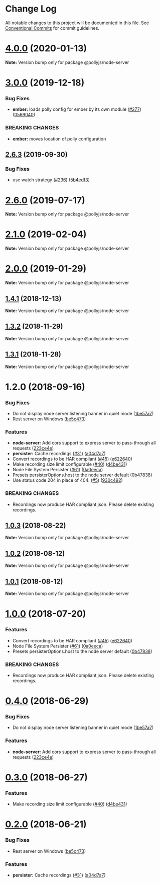 # Change Log

All notable changes to this project will be documented in this file.
See [Conventional Commits](https://conventionalcommits.org) for commit guidelines.

# [4.0.0](https://github.com/netflix/pollyjs/tree/master/packages/@pollyjs/node-server/compare/v3.0.2...v4.0.0) (2020-01-13)

**Note:** Version bump only for package @pollyjs/node-server





# [3.0.0](https://github.com/netflix/pollyjs/tree/master/packages/@pollyjs/node-server/compare/v2.7.0...v3.0.0) (2019-12-18)


### Bug Fixes

* **ember:** loads polly config for ember by its own module ([#277](https://github.com/netflix/pollyjs/tree/master/packages/@pollyjs/node-server/issues/277)) ([0569040](https://github.com/netflix/pollyjs/tree/master/packages/@pollyjs/node-server/commit/0569040))


### BREAKING CHANGES

* **ember:** moves location of polly configuration





## [2.6.3](https://github.com/netflix/pollyjs/tree/master/packages/@pollyjs/node-server/compare/v2.6.2...v2.6.3) (2019-09-30)


### Bug Fixes

* use watch strategy ([#236](https://github.com/netflix/pollyjs/tree/master/packages/@pollyjs/node-server/issues/236)) ([5b4edf3](https://github.com/netflix/pollyjs/tree/master/packages/@pollyjs/node-server/commit/5b4edf3))





# [2.6.0](https://github.com/netflix/pollyjs/tree/master/packages/@pollyjs/node-server/compare/v2.5.0...v2.6.0) (2019-07-17)

**Note:** Version bump only for package @pollyjs/node-server





# [2.1.0](https://github.com/netflix/pollyjs/tree/master/packages/@pollyjs/node-server/compare/v2.0.0...v2.1.0) (2019-02-04)

**Note:** Version bump only for package @pollyjs/node-server





# [2.0.0](https://github.com/netflix/pollyjs/tree/master/packages/@pollyjs/node-server/compare/v1.4.2...v2.0.0) (2019-01-29)

**Note:** Version bump only for package @pollyjs/node-server





## [1.4.1](https://github.com/netflix/pollyjs/tree/master/packages/@pollyjs/node-server/compare/v1.4.0...v1.4.1) (2018-12-13)

**Note:** Version bump only for package @pollyjs/node-server





## [1.3.2](https://github.com/netflix/pollyjs/tree/master/packages/@pollyjs/node-server/compare/v1.3.1...v1.3.2) (2018-11-29)

**Note:** Version bump only for package @pollyjs/node-server





## [1.3.1](https://github.com/netflix/pollyjs/tree/master/packages/@pollyjs/node-server/compare/v1.2.0...v1.3.1) (2018-11-28)

**Note:** Version bump only for package @pollyjs/node-server





<a name="1.2.0"></a>
# 1.2.0 (2018-09-16)


### Bug Fixes

* Do not display node server listening banner in quiet mode ([1be57a7](https://github.com/netflix/pollyjs/tree/master/packages/@pollyjs/node-server/commit/1be57a7))
* Rest server on Windows ([be5c473](https://github.com/netflix/pollyjs/tree/master/packages/@pollyjs/node-server/commit/be5c473))


### Features

* **node-server:** Add cors support to express server to pass-through all requests ([223ce4e](https://github.com/netflix/pollyjs/tree/master/packages/@pollyjs/node-server/commit/223ce4e))
* **persister:** Cache recordings ([#31](https://github.com/netflix/pollyjs/tree/master/packages/[@pollyjs](https://github.com/pollyjs)/node-server/issues/31)) ([a04d7a7](https://github.com/netflix/pollyjs/tree/master/packages/@pollyjs/node-server/commit/a04d7a7))
* Convert recordings to be HAR compliant ([#45](https://github.com/netflix/pollyjs/tree/master/packages/[@pollyjs](https://github.com/pollyjs)/node-server/issues/45)) ([e622640](https://github.com/netflix/pollyjs/tree/master/packages/@pollyjs/node-server/commit/e622640))
* Make recording size limit configurable ([#40](https://github.com/netflix/pollyjs/tree/master/packages/[@pollyjs](https://github.com/pollyjs)/node-server/issues/40)) ([d4be431](https://github.com/netflix/pollyjs/tree/master/packages/@pollyjs/node-server/commit/d4be431))
* Node File System Persister ([#61](https://github.com/netflix/pollyjs/tree/master/packages/[@pollyjs](https://github.com/pollyjs)/node-server/issues/61)) ([0a0eeca](https://github.com/netflix/pollyjs/tree/master/packages/@pollyjs/node-server/commit/0a0eeca))
* Presets persisterOptions.host to the node server default ([0b47838](https://github.com/netflix/pollyjs/tree/master/packages/@pollyjs/node-server/commit/0b47838))
* Use status code 204 in place of 404. ([#5](https://github.com/netflix/pollyjs/tree/master/packages/[@pollyjs](https://github.com/pollyjs)/node-server/issues/5)) ([930c492](https://github.com/netflix/pollyjs/tree/master/packages/@pollyjs/node-server/commit/930c492))


### BREAKING CHANGES

* Recordings now produce HAR compliant json. Please delete existing recordings.




<a name="1.0.3"></a>
## [1.0.3](https://github.com/netflix/pollyjs/tree/master/packages/@pollyjs/node-server/compare/@pollyjs/node-server@1.0.2...@pollyjs/node-server@1.0.3) (2018-08-22)




**Note:** Version bump only for package @pollyjs/node-server

<a name="1.0.2"></a>
## [1.0.2](https://github.com/netflix/pollyjs/tree/master/packages/@pollyjs/node-server/compare/@pollyjs/node-server@1.0.1...@pollyjs/node-server@1.0.2) (2018-08-12)




**Note:** Version bump only for package @pollyjs/node-server

<a name="1.0.1"></a>
## [1.0.1](https://github.com/netflix/pollyjs/tree/master/packages/@pollyjs/node-server/compare/@pollyjs/node-server@1.0.0...@pollyjs/node-server@1.0.1) (2018-08-12)




**Note:** Version bump only for package @pollyjs/node-server

<a name="1.0.0"></a>
# [1.0.0](https://github.com/netflix/pollyjs/tree/master/packages/@pollyjs/node-server/compare/@pollyjs/node-server@0.4.0...@pollyjs/node-server@1.0.0) (2018-07-20)


### Features

* Convert recordings to be HAR compliant ([#45](https://github.com/netflix/pollyjs/tree/master/packages/[@pollyjs](https://github.com/pollyjs)/node-server/issues/45)) ([e622640](https://github.com/netflix/pollyjs/tree/master/packages/@pollyjs/node-server/commit/e622640))
* Node File System Persister ([#61](https://github.com/netflix/pollyjs/tree/master/packages/[@pollyjs](https://github.com/pollyjs)/node-server/issues/61)) ([0a0eeca](https://github.com/netflix/pollyjs/tree/master/packages/@pollyjs/node-server/commit/0a0eeca))
* Presets persisterOptions.host to the node server default ([0b47838](https://github.com/netflix/pollyjs/tree/master/packages/@pollyjs/node-server/commit/0b47838))


### BREAKING CHANGES

* Recordings now produce HAR compliant json. Please delete existing recordings.




<a name="0.4.0"></a>
# [0.4.0](https://github.com/netflix/pollyjs/tree/master/packages/@pollyjs/node-server/compare/@pollyjs/node-server@0.3.0...@pollyjs/node-server@0.4.0) (2018-06-29)


### Bug Fixes

* Do not display node server listening banner in quiet mode ([1be57a7](https://github.com/netflix/pollyjs/tree/master/packages/@pollyjs/node-server/commit/1be57a7))


### Features

* **node-server:** Add cors support to express server to pass-through all requests ([223ce4e](https://github.com/netflix/pollyjs/tree/master/packages/@pollyjs/node-server/commit/223ce4e))




<a name="0.3.0"></a>
# [0.3.0](https://github.com/netflix/pollyjs/tree/master/packages/@pollyjs/node-server/compare/@pollyjs/node-server@0.2.0...@pollyjs/node-server@0.3.0) (2018-06-27)


### Features

* Make recording size limit configurable ([#40](https://github.com/netflix/pollyjs/tree/master/packages/[@pollyjs](https://github.com/pollyjs)/node-server/issues/40)) ([d4be431](https://github.com/netflix/pollyjs/tree/master/packages/@pollyjs/node-server/commit/d4be431))




<a name="0.2.0"></a>
# [0.2.0](https://github.com/netflix/pollyjs/tree/master/packages/@pollyjs/node-server/compare/@pollyjs/node-server@0.1.0...@pollyjs/node-server@0.2.0) (2018-06-21)


### Bug Fixes

* Rest server on Windows ([be5c473](https://github.com/netflix/pollyjs/tree/master/packages/@pollyjs/node-server/commit/be5c473))


### Features

* **persister:** Cache recordings ([#31](https://github.com/netflix/pollyjs/tree/master/packages/[@pollyjs](https://github.com/pollyjs)/node-server/issues/31)) ([a04d7a7](https://github.com/netflix/pollyjs/tree/master/packages/@pollyjs/node-server/commit/a04d7a7))

